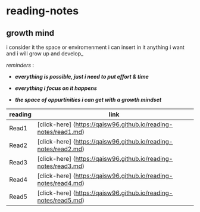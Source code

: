 # reading-notes

## growth mind

i consider it the space or enviromenment i can insert in it anything i want and i will grow up and develop_ 

*reminders* : 

+ ***everything is possible, just i need to put effort & time***	

+ ***everything i focus on it happens***	

+ ***the space of oppurtinities i can get with a growth mindset***	




reading | link 
------- | ---------
Read1 | [click-here] (https://qaisw96.github.io/reading-notes/read1.md) 
Read2 | [click-here] (https://qaisw96.github.io/reading-notes/read2.md) 
Read3 | [click-here] (https://qaisw96.github.io/reading-notes/read3.md) 
Read4 | [click-here] (https://qaisw96.github.io/reading-notes/read4.md) 
Read5 | [click-here] (https://qaisw96.github.io/reading-notes/read5.md) 
